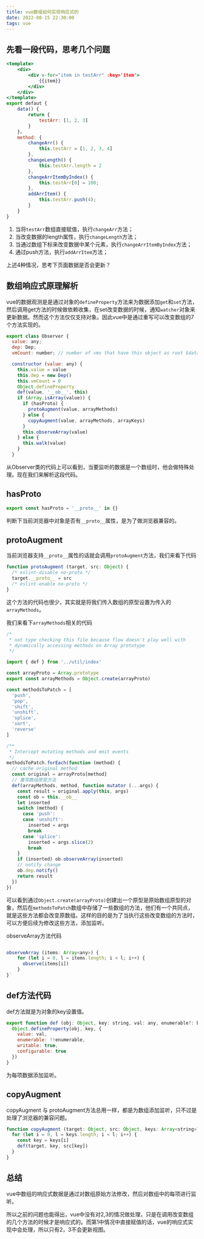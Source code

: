```yaml
---
title: vue数组如何实现响应式的
date: 2022-08-15 22:30:00
tags: vue
---
```


## 先看一段代码，思考几个问题

```jsx
<template>
    <div>
        <div v-for="item in testArr" :key='item'>
            {{item}}
        </div>
    </div>
</template>
export defaut {
    data() {
        return {
            testArr: [1, 2, 3]
        }
    }，
    method: {
        changeArr() {
            this.testArr = [1, 2, 3, 4]
        },
        changeLength() {
            this.testArr.length = 2
        },
        changeArrItemByIndex() {
            this.testArr[0] = 100;
        },
        addArrItem() {
            this.testArr.push(4);
        }
    }
}
```

1. 当将`testArr`数组直接赋值，执行`changeArr`方法；
2. 当改变数据的length属性，执行`changeLength`方法；
3. 当通过数组下标来改变数据中某个元素，执行`changeArrItemByIndex`方法；
4. 通过push方法，执行`addArrItem`方法；

上述4种情况，思考下页面数据是否会更新？

## 数组响应式原理解析

vue的数据观测是是通过对象的`defineProperty`方法来为数据添加`get`和`set`方法，然后调用get方法的时候做依赖收集，在set改变数据的时候，通知`watcher`对象来更新数据。然而这个方法仅仅支持对象。因此vue中是通过重写可以改变数组的7个方法实现的。

```jsx
export class Observer {
  value: any;
  dep: Dep;
  vmCount: number; // number of vms that have this object as root $data

  constructor (value: any) {
    this.value = value
    this.dep = new Dep()
    this.vmCount = 0
    Object.defineProperty
    def(value, '__ob__', this)
    if (Array.isArray(value)) {
      if (hasProto) {
        protoAugment(value, arrayMethods)
      } else {
        copyAugment(value, arrayMethods, arrayKeys)
      }
      this.observeArray(value)
    } else {
      this.walk(value)
    }
  }
```

从Observer类的代码上可以看到，当要监听的数据是一个数组时，他会做特殊处理。现在我们来解析这段代码。

## hasProto

```jsx
export const hasProto = '__proto__' in {}
```

判断下当前浏览器中对象是否有`__proto__`属性，是为了做浏览器兼容的。

## protoAugment

当前浏览器支持`__proto__`属性的话就会调用`protoAugment`方法，我们来看下代码

```jsx
function protoAugment (target, src: Object) {
  /* eslint-disable no-proto */
  target.__proto__ = src
  /* eslint-enable no-proto */
}
```

这个方法的代码也很少，其实就是将我们传入数组的原型设置为传入的`arrayMethods`。

我们来看下`arrayMethods`相关的代码

```jsx
/*
 * not type checking this file because flow doesn't play well with
 * dynamically accessing methods on Array prototype
 */

import { def } from '../util/index'

const arrayProto = Array.prototype
export const arrayMethods = Object.create(arrayProto)

const methodsToPatch = [
  'push',
  'pop',
  'shift',
  'unshift',
  'splice',
  'sort',
  'reverse'
]

/**
 * Intercept mutating methods and emit events
 */
methodsToPatch.forEach(function (method) {
  // cache original method
  const original = arrayProto[method]
  // 重写数组原型方法
  def(arrayMethods, method, function mutator (...args) {
    const result = original.apply(this, args)
    const ob = this.__ob__
    let inserted
    switch (method) {
      case 'push':
      case 'unshift':
        inserted = args
        break
      case 'splice':
        inserted = args.slice(2)
        break
    }
    if (inserted) ob.observeArray(inserted)
    // notify change
    ob.dep.notify()
    return result
  })
})
```

可以看到通过`Object.create(arrayProto)`创建出一个原型是原始数组原型的对象，然后在`methodsToPatch`数组中存储了一些数组的方法，他们有一个共同点，就是这些方法都会改变原数组。这样的目的是为了当执行这些改变数组的方法时，可以方便后续为修改这些方法，添加监听。

observeArray方法代码

```jsx

observeArray (items: Array<any>) {
    for (let i = 0, l = items.length; i < l; i++) {
      observe(items[i])
    }
}`
```

## def方法代码

def方法就是为对象的key设置值。

```jsx
export function def (obj: Object, key: string, val: any, enumerable?: boolean) {
  Object.defineProperty(obj, key, {
    value: val,
    enumerable: !!enumerable,
    writable: true,
    configurable: true
  })
}
```

为每项数据添加监听。

## copyAugment

copyAugment 与 protoAugment方法总用一样，都是为数组添加监听，只不过是处理了浏览器的兼容问题。

```jsx
function copyAugment (target: Object, src: Object, keys: Array<string>) {
  for (let i = 0, l = keys.length; i < l; i++) {
    const key = keys[i]
    def(target, key, src[key])
  }
}
```

## 总结

vue中数组的响应式数据是通过对数组原始方法修改，然后对数组中的每项进行监听。

所以之前的问题也能得出，vue中没有对2,3的情况做处理，只是在调用改变数组的几个方法的时候才是响应式的。而第1中情况中直接赋值的话，vue的响应式实现中会处理，所以只有2，3不会更新视图。